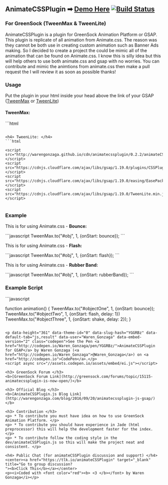 ## AnimateCSSPlugin ➡ [Demo Here](http://warengonzaga.github.io/sites/animatecssplugin.html) [![Build Status](https://travis-ci.org/WarenGonzaga/AnimateCSSPlugin.svg?branch=master)](https://travis-ci.org/WarenGonzaga/AnimateCSSPlugin)
### For GreenSock (TweenMax & TweenLite) </h3>
<p> AnimateCSSPlugin is a plugin for GreenSock Animation Platform or GSAP. This plugin is replicate of all animation from Animate.css. The reason was they cannot be both use in creating custom animation such as Banner Ads making. So I decided to create a project the could be mimic all of the animation that can be found on Animate.css. I know this is silly idea but this will help others to use both animate.css and gsap with no worries. You can contribute and mimic the animtions from animate.css then make a pull request the I will review it as soon as possible thanks!

<h3> Usage </h3>
<p>Put the plugin in your html inside your head above the link of your GSAP (<u>TweenMax</u> or <u>TweenLite</u>)</p>
<h4> TweenMax: </h4>
```html

 <script src="http://warengonzaga.github.io/cdn/animatecssplugin/0.2.2/animateCSSPlugin.min.js"></script>
 <script src="https://cdnjs.cloudflare.com/ajax/libs/gsap/1.19.0/TweenMax.min.js"></script>
 
```

<h4> TweenLite: </h4>
```html

<script src="http://warengonzaga.github.io/cdn/animatecssplugin/0.2.2/animateCSSPlugin.min.js"></script>
<script src="https://cdnjs.cloudflare.com/ajax/libs/gsap/1.19.0/plugins/CSSPlugin.min.js"></script>
<script src="https://cdnjs.cloudflare.com/ajax/libs/gsap/1.19.0/easing/EasePack.min.js"></script>
<script src="https://cdnjs.cloudflare.com/ajax/libs/gsap/1.19.0/TweenLite.min.js"></script>
 
```

<h3> Example </h3>

<p>This is for using Animate.css - <b>Bounce:</b></p>
```javascript
 TweenMax.to("#obj", 1, {onStart: bounce});
```

<p>This is for using Animate.css - <b>Flash:</b></p>
```javascript
 TweenMax.to("#obj", 1, {onStart: flash});
```

<p>This is for using Animate.css - <b>Rubber Band:</b></p>
```javascript
 TweenMax.to("#obj", 1, {onStart: rubberBand});
```

<h3> Example Script </h3>
```javascript

function animation() {
  TweenMax.to("#objectOne", 1, {onStart: bounce});
  TweenMax.to("#objectTwo", 1, {onStart: flash, delay: 1})
  TweenMax.to("#objectThree", 1, {onStart: shake, delay: 2});
}

```

<p data-height="361" data-theme-id="0" data-slug-hash="YGGRBz" data-default-tab="js,result" data-user="Waren_Gonzaga" data-embed-version="2" class="codepen">See the Pen <a href="http://codepen.io/Waren_Gonzaga/pen/YGGRBz/">AnimateCSSPlugin for GSAP</a> by Waren Gonzaga (<a href="http://codepen.io/Waren_Gonzaga">@Waren_Gonzaga</a>) on <a href="http://codepen.io">CodePen</a>.</p>
<script async src="//assets.codepen.io/assets/embed/ei.js"></script>

<h3> GreenSock Forum </h3>
<b>[GreenSock Forum Link](http://greensock.com/forums/topic/15115-animatecssplugin-is-now-open/)</b>

<h3> Official Blog </h3>
<b>[AnimateCSSPlugin.js Blog Link](http://warengonzaga.com/blog/2016/09/20/animatecssplugin-js-gsap/)</b>

<h3> Contribution </h3>
<p> * To contribute you must have idea on how to use GreenSock Animation Platform. </p>
<p> * To contribute you should have experience in Jade (html preprocessor) this will help the development faster for the index. </p>
<p> * To contribute follow the coding style in the dev/animateCSSPlugin.js so this will make the project neat and consistent. </p>

<h4> Public Chat (for animateCSSPlugin discussion and support) </h4>
<center><a href="https://tlk.io/animateCSSPlugin" target="_blank" title="Go to group discussion?
"><b>Click This</b></a></center>
<p><i>Coded with <font color="red"><b> <3 </b></font> by Waren Gonzaga</i></p>